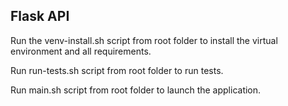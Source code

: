 ## Flask API

Run the venv-install.sh script from root folder to install the virtual environment and all requirements.

Run run-tests.sh script from root folder to run tests.

Run main.sh script from root folder to launch the application.